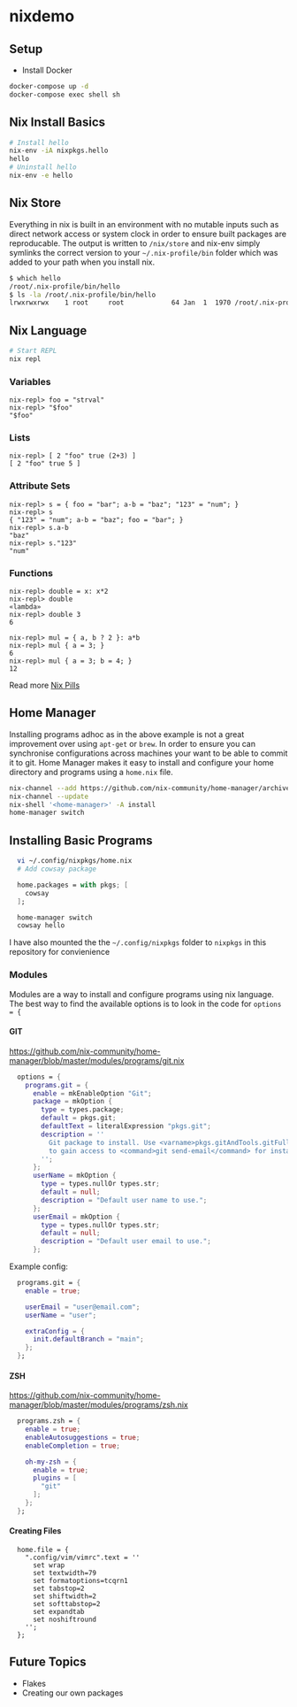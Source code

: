 # nixdemo


## Setup

- Install Docker

```sh
docker-compose up -d
docker-compose exec shell sh
```

## Nix Install Basics

```sh
# Install hello
nix-env -iA nixpkgs.hello
hello
# Uninstall hello
nix-env -e hello
```

## Nix Store

Everything in nix is built in an environment with no mutable inputs such as direct network access or system clock in order to ensure built packages are reproducable. 
The output is written to `/nix/store` and nix-env simply symlinks the correct version to your `~/.nix-profile/bin` folder which was added to your path when you install nix.

```sh
$ which hello
/root/.nix-profile/bin/hello
$ ls -la /root/.nix-profile/bin/hello
lrwxrwxrwx    1 root     root            64 Jan  1  1970 /root/.nix-profile/bin/hello -> /nix/store/ssccr9khjprx3722cqcjikngzffjl4xf-hello-2.10/bin/hello
```

## Nix Language

```sh
# Start REPL
nix repl
```

### Variables

```
nix-repl> foo = "strval"
nix-repl> "$foo"
"$foo"
```

### Lists

```
nix-repl> [ 2 "foo" true (2+3) ]
[ 2 "foo" true 5 ]
```

### Attribute Sets

```
nix-repl> s = { foo = "bar"; a-b = "baz"; "123" = "num"; }
nix-repl> s
{ "123" = "num"; a-b = "baz"; foo = "bar"; }
nix-repl> s.a-b
"baz"
nix-repl> s."123"
"num"
```

### Functions

```
nix-repl> double = x: x*2
nix-repl> double
«lambda»
nix-repl> double 3
6

nix-repl> mul = { a, b ? 2 }: a*b
nix-repl> mul { a = 3; }
6
nix-repl> mul { a = 3; b = 4; }
12
```

Read more [Nix Pills](https://nixos.org/guides/nix-pills/basics-of-language.html)

## Home Manager

Installing programs adhoc as in the above example is not a great improvement over using `apt-get` or `brew`.
In order to ensure you can synchronise configurations across machines your want to be able to commit it to git.
Home Manager makes it easy to install and configure your home directory and programs using a `home.nix` file.

```sh
nix-channel --add https://github.com/nix-community/home-manager/archive/master.tar.gz home-manager
nix-channel --update
nix-shell '<home-manager>' -A install
home-manager switch
```

## Installing Basic Programs

```sh
  vi ~/.config/nixpkgs/home.nix
  # Add cowsay package
```

```nix
  home.packages = with pkgs; [
    cowsay
  ];
```

```sh
  home-manager switch
  cowsay hello
```

I have also mounted the the `~/.config/nixpkgs` folder to `nixpkgs` in this repository for convienience

### Modules

Modules are a way to install and configure programs using nix language. The best way to find the available options is to look in the code for `options = {`

#### GIT

https://github.com/nix-community/home-manager/blob/master/modules/programs/git.nix

```nix
  options = {
    programs.git = {
      enable = mkEnableOption "Git";
      package = mkOption {
        type = types.package;
        default = pkgs.git;
        defaultText = literalExpression "pkgs.git";
        description = ''
          Git package to install. Use <varname>pkgs.gitAndTools.gitFull</varname>
          to gain access to <command>git send-email</command> for instance.
        '';
      };
      userName = mkOption {
        type = types.nullOr types.str;
        default = null;
        description = "Default user name to use.";
      };
      userEmail = mkOption {
        type = types.nullOr types.str;
        default = null;
        description = "Default user email to use.";
      };
```

Example config:

```nix
  programs.git = {
    enable = true;

    userEmail = "user@email.com";
    userName = "user";

    extraConfig = {
      init.defaultBranch = "main";
    };
  };
```


#### ZSH

https://github.com/nix-community/home-manager/blob/master/modules/programs/zsh.nix


```nix
  programs.zsh = {
    enable = true;
    enableAutosuggestions = true;
    enableCompletion = true;

    oh-my-zsh = {
      enable = true;
      plugins = [
        "git"
      ];
    };
  };
```

#### Creating Files

```
  home.file = {
    ".config/vim/vimrc".text = ''
      set wrap
      set textwidth=79
      set formatoptions=tcqrn1
      set tabstop=2
      set shiftwidth=2
      set softtabstop=2
      set expandtab
      set noshiftround
    '';
  };
```
## Future Topics

- Flakes
- Creating our own packages

